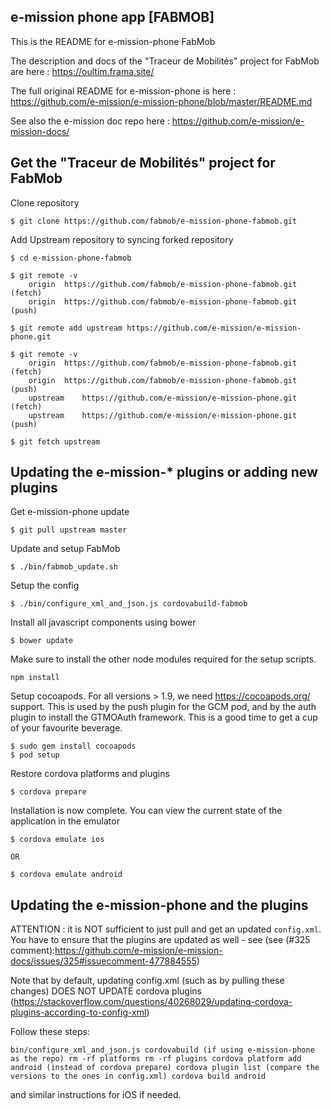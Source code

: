 e-mission phone app [FABMOB]
--------------------

This is the README for e-mission-phone FabMob

The description and docs of the "Traceur de Mobilités" project for FabMob are here : https://oultim.frama.site/

The full original README for e-mission-phone is here : https://github.com/e-mission/e-mission-phone/blob/master/README.md

See also the e-mission doc repo here : https://github.com/e-mission/e-mission-docs/

Get the "Traceur de Mobilités" project for FabMob
---

Clone repository

```
$ git clone https://github.com/fabmob/e-mission-phone-fabmob.git
```

Add Upstream repository to syncing forked repository
```
$ cd e-mission-phone-fabmob

$ git remote -v
	origin	https://github.com/fabmob/e-mission-phone-fabmob.git (fetch)
	origin	https://github.com/fabmob/e-mission-phone-fabmob.git (push)

$ git remote add upstream https://github.com/e-mission/e-mission-phone.git

$ git remote -v
	origin	https://github.com/fabmob/e-mission-phone-fabmob.git (fetch)
	origin	https://github.com/fabmob/e-mission-phone-fabmob.git (push)
	upstream	https://github.com/e-mission/e-mission-phone.git (fetch)
	upstream	https://github.com/e-mission/e-mission-phone.git (push)

$ git fetch upstream
```

Updating the e-mission-\* plugins or adding new plugins
---

Get e-mission-phone update

```
$ git pull upstream master
```

Update and setup FabMob
```
$ ./bin/fabmob_update.sh
```

Setup the config

```
$ ./bin/configure_xml_and_json.js cordovabuild-fabmob
```

Install all javascript components using bower

```
$ bower update
```

Make sure to install the other node modules required for the setup scripts.

```
npm install
```

Setup cocoapods. For all versions > 1.9, we need https://cocoapods.org/ support. This is used by the push plugin for the GCM pod, and by the auth plugin to install the GTMOAuth framework. This is a good time to get a cup of your favourite beverage.

```
$ sudo gem install cocoapods
$ pod setup
```

Restore cordova platforms and plugins

```
$ cordova prepare
```

Installation is now complete. You can view the current state of the application in the emulator

    $ cordova emulate ios

    OR

    $ cordova emulate android

Updating the e-mission-phone and the plugins
---

ATTENTION : it is NOT sufficient to just pull and get an updated `config.xml`. You have to ensure that the plugins are updated as well - see (see (#325 comment):https://github.com/e-mission/e-mission-docs/issues/325#issuecomment-477884555)

Note that by default, updating config.xml (such as by pulling these changes) DOES NOT UPDATE cordova plugins (https://stackoverflow.com/questions/40268029/updating-cordova-plugins-according-to-config-xml)

Follow these steps:

`bin/configure_xml_and_json.js cordovabuild (if using e-mission-phone as the repo)
rm -rf platforms
rm -rf plugins
cordova platform add android (instead of cordova prepare)
cordova plugin list (compare the versions to the ones in config.xml)
cordova build android`

and similar instructions for iOS if needed.
